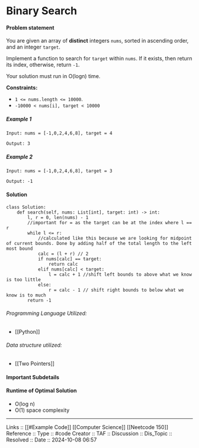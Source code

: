 # Binary Search

#### Problem statement

You are given an array of **distinct** integers `nums`, sorted in ascending order, and an integer `target`.

Implement a function to search for `target` within `nums`. If it exists, then return its index, otherwise, return `-1`.

Your solution must run in O(logn) time.

**Constraints:**

- `1 <= nums.length <= 10000`.
- `-10000 < nums[i], target < 10000`
##### Example 1
```
Input: nums = [-1,0,2,4,6,8], target = 4

Output: 3
```
##### Example 2
```
Input: nums = [-1,0,2,4,6,8], target = 3

Output: -1
```
#### Solution
```
class Solution:
    def search(self, nums: List[int], target: int) -> int:
        l, r = 0, len(nums) - 1
        //important for = as the target can be at the index where l == r
        while l <= r:
	        //calculated like this because we are looking for midpoint of current bounds. Done by adding half of the total length to the left most bound
            calc = (l + r) // 2
            if nums[calc] == target:
                return calc
            elif nums[calc] < target:
                l = calc + 1 //shift left bounds to above what we know is too little
            else:
                r = calc - 1 // shift right bounds to below what we know is to much
        return -1
```

###### Programming Language Utilized:

- [[Python]]
###### Data structure utilized:

- [[Two Pointers]]
#### Important Subdetails

#### Runtime of Optimal Solution

- O(log n)
- O(1) space complexity
---
Links :: [[#Example Code]] [[Computer Science]] [[Neetcode 150]]
Reference ::
Type :: #code
Creator ::
TAF ::
Discussion ::
Dis_Topic :: 
Resolved ::
Date :: 2024-10-08 06:57
